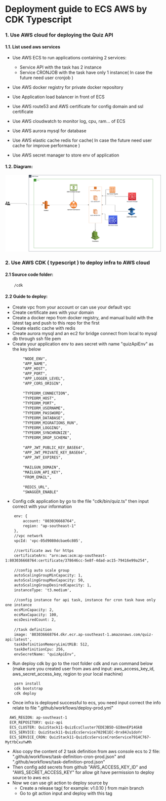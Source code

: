 # Deployment guide to ECS AWS by CDK Typescript
### 1. Use AWS cloud for deploying the Quiz API

#### 1.1. List used aws services
- Use AWS ECS to run applications containing 2 services:
  + Service API with the task has 2 instance
  + Service CRONJOB with the task have only 1 instance( In case the future need user cronjob )

- Use AWS docker registry for private docker repository
- Use Application load balancer in front of ECS
- Use AWS route53 and AWS certificate for config domain and ssl certificate
- Use AWS cloudwatch to monitor log, cpu, ram... of ECS
- Use AWS aurora mysql for database
- Use AWS elastic cache redis for cache( In case the future need user cache for improve performance )
- Use AWS secret manager to store env of application

#### 1.2. Diagram:
![infra-quiz-app-digram.png](../doc/infra-quiz-app-digram.png "infra-quiz-app-digram.png")

### 2. Use AWS CDK ( typescript ) to deploy infra to AWS cloud
#### 2.1 Source code folder:
```
    /cdk
```
#### 2.2 Guide to deploy:
- Create vpc from your account or can use your default vpc
- Create certificate aws with your domain
- Create a docker repo from docker registry, and manual build with the latest tag and push to this repo for the first
- Create elastic cache with redis
- Create aurora mysql and an ec2 for bridge connect from local to mysql db through ssh file pem
- Create your application env to aws secret with name "quizApiEnv" as the key below
```
        "NODE_ENV",
        "APP_NAME",
        "APP_HOST",
        "APP_PORT",
        "APP_LOGGER_LEVEL",
        "APP_CORS_ORIGIN",

        "TYPEORM_CONNECTION",
        "TYPEORM_HOST",
        "TYPEORM_PORT",
        "TYPEORM_USERNAME",
        "TYPEORM_PASSWORD",
        "TYPEORM_DATABASE",
        "TYPEORM_MIGRATIONS_RUN",
        "TYPEORM_LOGGING",
        "TYPEORM_SYNCHRONIZE",
        "TYPEORM_DROP_SCHEMA",

        "APP_JWT_PUBLIC_KEY_BASE64",
        "APP_JWT_PRIVATE_KEY_BASE64",
        "APP_JWT_EXPIRES",

        "MAILGUN_DOMAIN",
        "MAILGUN_API_KEY",
        "FROM_EMAIL",

        "REDIS_URL",
        "SWAGGER_ENABLE"
```
- Config cdk application by go to the file "cdk/bin/quiz.ts" then input correct with your information
```
    env: {
        account: "803036668764",
        region: "ap-southeast-1"
    },
    //vpc network
    vpcId: 'vpc-05d9080dcbae6c805',

    //certificate aws for https
    certificateArn: "arn:aws:acm:ap-southeast-1:803036668764:certificate/378646cc-5e8f-4dad-ac15-79416e99a254",

    //config auto scale group
    autoScalingGroupMinCapacity: 1,
    autoScalingGroupMaxCapacity: 50,
    autoScalingGroupDesiredCapacity: 1,
    instanceType: 't3.medium',

    //config instance for api task, instance for cron task have only one instance
    ecsMinCapacity: 2,
    ecsMaxCapacity: 100,
    ecsDesiredCount: 2,

    //task definition
    image: '803036668764.dkr.ecr.ap-southeast-1.amazonaws.com/quiz-api:latest',
    taskDefinitionMemoryLimitMiB: 512,
    taskDefinitionCpu: 256,
    envSecretName: "quizApiEnv",

```
- Run deploy cdk by go to the root folder cdk and run command below (make sure you created user from aws and input: aws_access_key_id, aws_secret_access_key, region to your local machine)
```
    yarn install   
    cdk bootstrap
    cdk deploy

```

- Once infra is deployed successful to ecs, you need input correct the info relate to file ".github/workflows/deploy-prod.yml"
```
  AWS_REGION: ap-southeast-1
  ECR_REPOSITORY: quiz-api
  ECS_CLUSTER: QuizStack11-QuizEcsCluster7EDE3B5D-GI8mnEP14GkB
  ECS_SERVICE: QuizStack11-QuizEcsService7029E1EC-Orx84Ju1doYr
  ECS_SERVICE_CRON: QuizStack11-QuizEcsServiceCronService7914C767-MytYbCxuYwMh
```

- Also copy the content of 2 task definition from aws console ecs to 2 file: ".github/workflows/task-definition-cron-prod.json" and ".github/workflows/task-definition-prod.json"
- Then config add secrets from github "AWS_ACCESS_KEY_ID" and "AWS_SECRET_ACCESS_KEY" for allow git have permission to deploy source to aws ecs
- Now we can use git action to deploy source by
  + Create a release tag( for example: v1.0.10 ) from main branch
  + Go to git action input and deploy with this tag


